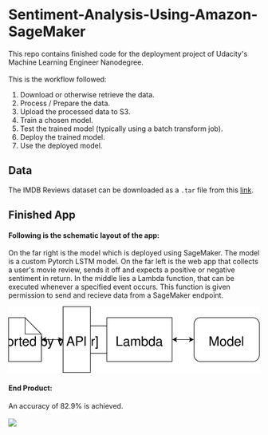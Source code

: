 # Sentiment-Analysis-Using-Amazon-SageMaker
This repo contains finished code for the deployment project of Udacity's Machine Learning Engineer Nanodegree. <br><br>
This is the workflow followed:
1. Download or otherwise retrieve the data.
2. Process / Prepare the data.
3. Upload the processed data to S3.
4. Train a chosen model.
5. Test the trained model (typically using a batch transform job).
6. Deploy the trained model.
7. Use the deployed model.

## Data
The IMDB Reviews dataset can be downloaded as a `.tar` file from this [link](http://ai.stanford.edu/~amaas/data/sentiment/aclImdb_v1.tar.gz).


## Finished App
#### Following is the schematic layout of the app:
On the far right is the model which is deployed using SageMaker. The model is a custom Pytorch LSTM model. On the far left is the web app that collects a user's movie review, sends it off and expects a positive or negative sentiment in return.
In the middle lies a Lambda function, that can be executed whenever a specified event occurs. This function is given permission to send and recieve data from a SageMaker endpoint.

<img src="Web App Diagram.svg">

#### End Product:
An accuracy of 82.9% is achieved. <br><br>
![](test_review.gif)

